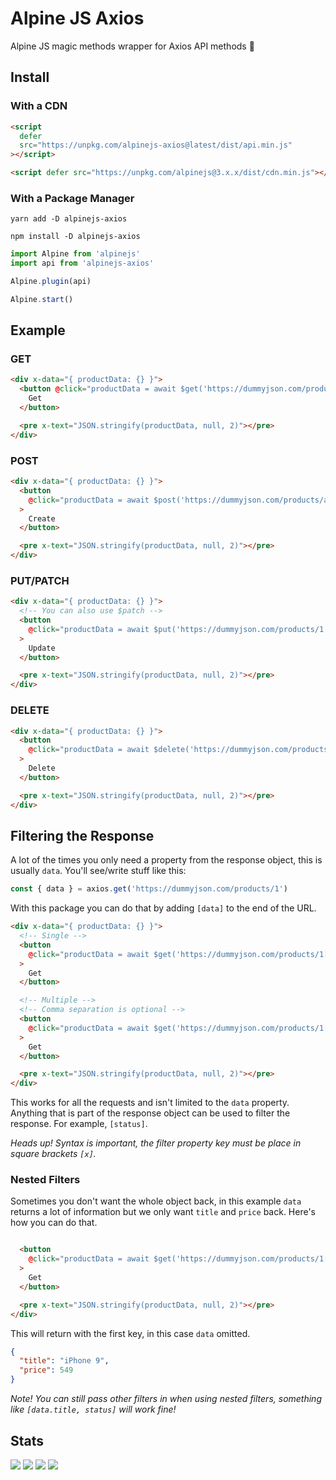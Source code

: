 # Alpine JS Axios

Alpine JS magic methods wrapper for Axios API methods 📨

## Install

### With a CDN

```html
<script
  defer
  src="https://unpkg.com/alpinejs-axios@latest/dist/api.min.js"
></script>

<script defer src="https://unpkg.com/alpinejs@3.x.x/dist/cdn.min.js"></script>
```

### With a Package Manager

```shell
yarn add -D alpinejs-axios

npm install -D alpinejs-axios
```

```js
import Alpine from 'alpinejs'
import api from 'alpinejs-axios'

Alpine.plugin(api)

Alpine.start()
```

## Example

### GET

```html
<div x-data="{ productData: {} }">
  <button @click="productData = await $get('https://dummyjson.com/products/1')">
    Get
  </button>

  <pre x-text="JSON.stringify(productData, null, 2)"></pre>
</div>
```

### POST

```html
<div x-data="{ productData: {} }">
  <button
    @click="productData = await $post('https://dummyjson.com/products/add', { title: 'BMW Pencil' })"
  >
    Create
  </button>

  <pre x-text="JSON.stringify(productData, null, 2)"></pre>
</div>
```

### PUT/PATCH

```html
<div x-data="{ productData: {} }">
  <!-- You can also use $patch -->
  <button
    @click="productData = await $put('https://dummyjson.com/products/1', { title: 'iPhone Galaxy +1' })"
  >
    Update
  </button>

  <pre x-text="JSON.stringify(productData, null, 2)"></pre>
</div>
```

### DELETE

```html
<div x-data="{ productData: {} }">
  <button
    @click="productData = await $delete('https://dummyjson.com/products/1')"
  >
    Delete
  </button>

  <pre x-text="JSON.stringify(productData, null, 2)"></pre>
</div>
```

## Filtering the Response

A lot of the times you only need a property from the response object, this is
usually `data`. You'll see/write stuff like this:

```js
const { data } = axios.get('https://dummyjson.com/products/1')
```

With this package you can do that by adding `[data]` to the end of the URL.

```html
<div x-data="{ productData: {} }">
  <!-- Single -->
  <button
    @click="productData = await $get('https://dummyjson.com/products/1[data]')"
  >
    Get
  </button>

  <!-- Multiple -->
  <!-- Comma separation is optional -->
  <button
    @click="productData = await $get('https://dummyjson.com/products/1[data, status]')"
  >
    Get
  </button>

  <pre x-text="JSON.stringify(productData, null, 2)"></pre>
</div>
```

This works for all the requests and isn't limited to the `data` property.
Anything that is part of the response object can be used to filter the response.
For example, `[status]`.

_Heads up! Syntax is important, the filter property key must be place in square
brackets `[x]`._

### Nested Filters

Sometimes you don't want the whole object back, in this example `data` returns a
lot of information but we only want `title` and `price` back. Here's how you can
do that.

```html

  <button
    @click="productData = await $get('https://dummyjson.com/products/1[data.title, data.price]')"
  >
    Get
  </button>

  <pre x-text="JSON.stringify(productData, null, 2)"></pre>
</div>
```

This will return with the first key, in this case `data` omitted.

```json
{
  "title": "iPhone 9",
  "price": 549
}
```

_Note! You can still pass other filters in when using nested filters, something
like `[data.title, status]` will work fine!_

## Stats

![](https://img.shields.io/bundlephobia/min/alpinejs-axios)
![](https://img.shields.io/npm/v/alpinejs-axios)
![](https://img.shields.io/npm/dt/alpinejs-axios)
![](https://img.shields.io/github/license/markmead/alpinejs-axios)
